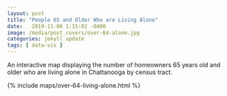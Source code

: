 ```yaml
---
layout: post
title: "People 65 and Older Who are Living Alone"
date:   2019-11-06 1:15:02 -0400
image: /media/post_covers/over-64-alone.jpg
categories: jekyll update
tags: [ data-vis ]
---
```


An interactive map displaying the number of homeowners 65 years old and older who are living alone in Chattanooga by census tract.

{% include maps/over-64-living-alone.html %}